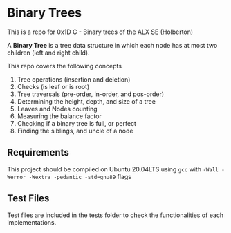 # Binary Trees
This is a repo for 0x1D C - Binary trees of the ALX SE (Holberton)

A **Binary Tree** is a tree data structure in which each node has at most two children (left and right child).

This repo covers the following concepts
1. Tree operations (insertion and deletion)
2. Checks (is leaf or is root)
3. Tree traversals (pre-order, in-order, and pos-order)
4. Determining the height, depth, and size of a tree
5. Leaves and Nodes counting
6. Measuring the balance factor
7. Checking if a binary tree is full, or perfect
8. Finding the siblings, and uncle of a node

## Requirements

This project should be compiled on Ubuntu 20.04LTS using `gcc` with `-Wall -Werror -Wextra -pedantic -std=gnu89` flags

## Test Files

Test files are included in the tests folder to check the functionalities of each implementations.
